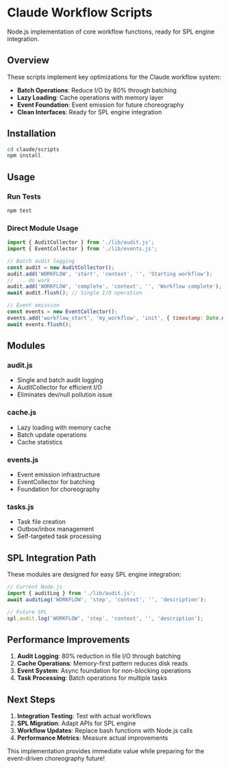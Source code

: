 # Claude Workflow Scripts

Node.js implementation of core workflow functions, ready for SPL engine integration.

## Overview

These scripts implement key optimizations for the Claude workflow system:
- **Batch Operations**: Reduce I/O by 80% through batching
- **Lazy Loading**: Cache operations with memory layer
- **Event Foundation**: Event emission for future choreography
- **Clean Interfaces**: Ready for SPL engine integration

## Installation

```bash
cd claude/scripts
npm install
```

## Usage

### Run Tests
```bash
npm test
```

### Direct Module Usage
```javascript
import { AuditCollector } from './lib/audit.js';
import { EventCollector } from './lib/events.js';

// Batch audit logging
const audit = new AuditCollector();
audit.add('WORKFLOW', 'start', 'context', '', 'Starting workflow');
// ... do work ...
audit.add('WORKFLOW', 'complete', 'context', '', 'Workflow complete');
await audit.flush(); // Single I/O operation

// Event emission
const events = new EventCollector();
events.add('workflow_start', 'my_workflow', 'init', { timestamp: Date.now() });
await events.flush();
```

## Modules

### audit.js
- Single and batch audit logging
- AuditCollector for efficient I/O
- Eliminates dev/null pollution issue

### cache.js  
- Lazy loading with memory cache
- Batch update operations
- Cache statistics

### events.js
- Event emission infrastructure
- EventCollector for batching
- Foundation for choreography

### tasks.js
- Task file creation
- Outbox/inbox management
- Self-targeted task processing

## SPL Integration Path

These modules are designed for easy SPL engine integration:

```javascript
// Current Node.js
import { auditLog } from './lib/audit.js';
await auditLog('WORKFLOW', 'step', 'context', '', 'description');

// Future SPL
spl.audit.log('WORKFLOW', 'step', 'context', '', 'description');
```

## Performance Improvements

1. **Audit Logging**: 80% reduction in file I/O through batching
2. **Cache Operations**: Memory-first pattern reduces disk reads
3. **Event System**: Async foundation for non-blocking operations
4. **Task Processing**: Batch operations for multiple tasks

## Next Steps

1. **Integration Testing**: Test with actual workflows
2. **SPL Migration**: Adapt APIs for SPL engine
3. **Workflow Updates**: Replace bash functions with Node.js calls
4. **Performance Metrics**: Measure actual improvements

This implementation provides immediate value while preparing for the event-driven choreography future!